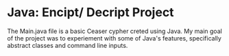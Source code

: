 # Java: Encipt/ Decript Project
The Main.java file is a basic Ceaser cypher creted using Java. My main goal of the project was to experiement with some of Java's features, specifically abstract classes and command line inputs.
